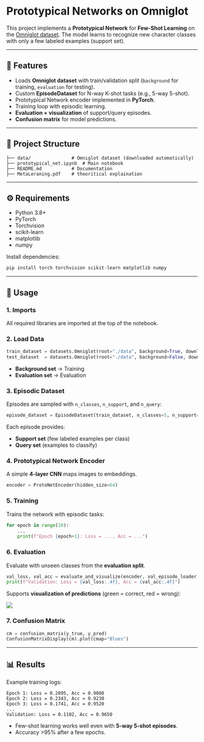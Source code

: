 # Prototypical Networks on Omniglot 

This project implements a **Prototypical Network** for **Few-Shot Learning** on the [Omniglot dataset](https://github.com/brendenlake/omniglot).
The model learns to recognize new character classes with only a few labeled examples (support set).

---

## 📌 Features

* Loads **Omniglot dataset** with train/validation split (`background` for training, `evaluation` for testing).
* Custom **EpisodeDataset** for N-way K-shot tasks (e.g., 5-way 5-shot).
* Prototypical Network encoder implemented in **PyTorch**.
* Training loop with episodic learning.
* **Evaluation + visualization** of support/query episodes.
* **Confusion matrix** for model predictions.

---

## 📂 Project Structure

```
├── data/               # Omniglot dataset (downloaded automatically)
├── prototypical_net.ipynb  # Main notebook
├── README.md           # Documentation
├── MetaLeraning.pdf    # theoritical explaination
```

---

## ⚙️ Requirements

* Python 3.8+
* PyTorch
* Torchvision
* scikit-learn
* matplotlib
* numpy

Install dependencies:

```bash
pip install torch torchvision scikit-learn matplotlib numpy
```

---

## 🚀 Usage

### 1. Imports

All required libraries are imported at the top of the notebook.

### 2. Load Data

```python
train_dataset = datasets.Omniglot(root="./data", background=True, download=True, transform=transform)
test_dataset  = datasets.Omniglot(root="./data", background=False, download=True, transform=transform)
```

* **Background set** → Training
* **Evaluation set** → Evaluation

### 3. Episodic Dataset

Episodes are sampled with `n_classes`, `n_support`, and `n_query`:

```python
episode_dataset = EpisodeDataset(train_dataset, n_classes=5, n_support=5, n_query=2, episodes_per_epoch=100)
```

Each episode provides:

* **Support set** (few labeled examples per class)
* **Query set** (examples to classify)

### 4. Prototypical Network Encoder

A simple **4-layer CNN** maps images to embeddings.

```python
encoder = ProtoNetEncoder(hidden_size=64)
```

### 5. Training

Trains the network with episodic tasks:

```python
for epoch in range(10):
    ...
    print(f"Epoch {epoch+1}: Loss = ..., Acc = ...")
```

### 6. Evaluation

Evaluate with unseen classes from the **evaluation split**.

```python
val_loss, val_acc = evaluate_and_visualize(encoder, val_episode_loader, device, n_visualize=2)
print(f"Validation: Loss = {val_loss:.4f}, Acc = {val_acc:.4f}")
```

Supports **visualization of predictions** (green = correct, red = wrong):

![](docs/sample_episode.png)

### 7. Confusion Matrix

```python
cm = confusion_matrix(y_true, y_pred)
ConfusionMatrixDisplay(cm).plot(cmap="Blues")
```

---

## 📊 Results

Example training logs:

```
Epoch 1: Loss = 0.2895, Acc = 0.9080
Epoch 2: Loss = 0.2343, Acc = 0.9230
Epoch 3: Loss = 0.1741, Acc = 0.9520
...
Validation: Loss = 0.1102, Acc = 0.9650
```

* Few-shot learning works well even with **5-way 5-shot episodes**.
* Accuracy >95% after a few epochs.

